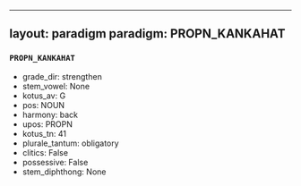 
---
layout: paradigm
paradigm: PROPN_KANKAHAT
---
### ` PROPN_KANKAHAT `


* grade_dir: strengthen
* stem_vowel: None
* kotus_av: G
* pos: NOUN
* harmony: back
* upos: PROPN
* kotus_tn: 41
* plurale_tantum: obligatory
* clitics: False
* possessive: False
* stem_diphthong: None
